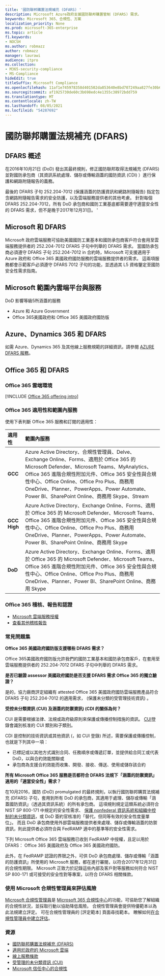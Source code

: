 ```yaml
---
title: '國防聯邦購置法規補充 (DFARS) '
description: Microsoft Azure政府支援國防聯邦購置管制 (DFARS) 需求。
keywords: Microsoft 365、合規性、方案
localization_priority: None
ms.prod: microsoft-365-enterprise
ms.topic: article
f1.keywords:
- NOCSH
ms.author: robmazz
author: robmazz
manager: laurawi
audience: itpro
ms.collection:
- M365-security-compliance
- MS-Compliance
hideEdit: true
titleSuffix: Microsoft Compliance
ms.openlocfilehash: 11af1e745978358d401502da853640e8bd707249aa827fe30b62813ef44b99d2
ms.sourcegitcommit: af1925730de60c3b698edc4e1355c38972bdd759
ms.translationtype: MT
ms.contentlocale: zh-TW
ms.lasthandoff: 08/05/2021
ms.locfileid: "54287692"
---
```

# <a name="defense-federal-acquisition-regulation-supplement-dfars"></a>國防聯邦購置法規補充 (DFARS) 

## <a name="dfars-overview"></a>DFARS 概述

在2016年10月21日 (DoD) 發出其最終規則，修正國防聯邦取得法規補充 (DFARS) 並對國防承包商（其資訊系統處理、儲存或傳輸涵蓋的國防資訊 (CDI) ）進行保護和網路附隨報告的義務。  
  
最後的 DFARS 子句 252.204-7012 (保護涵蓋的防護資訊和網路附隨報告) 指定包含網路附隨報告需求的安全防護，以及雲端服務提供者的其他考慮。 針對每個 DFARS 252.204-7012，所有 DoD 承包商和國防工業基底都需要遵守適當安全性的 DFARS 需求，但不是晚于2017年12月31日。 '

## <a name="microsoft-and-dfars"></a>Microsoft 和 DFARS

Microsoft 政府雲端服務可協助美國國防工業基本和國防承包商客戶符合套用至雲端服務提供者的 252.204-7012 DFARS 子句中列舉的 DFARS 需求。 當國防承包商必須遵守 DFARS 子句 252.204-7012 in 合約時，Microsoft 可支援適用于 Azure 政府和 Office 365 美國政府國防服務的雲端服務提供者的需求。 這兩項服務都會示範客戶必須遵守 DFARS 7012 子句的功能，並透過其 L5 資格鑒定至國防安全性需求指南。  

## <a name="microsoft-in-scope-cloud-platforms--services"></a>Microsoft 範圍內雲端平台與服務

DoD 影響等級5所涵蓋的服務

- Azure 和 Azure Government
- Office 365美國政府和 Office 365 美國政府國防版

## <a name="azure-dynamics-365-and-dfars"></a>Azure、Dynamics 365 和 DFARS

如需 Azure、Dynamics 365 及其他線上服務規範的詳細資訊，請參閱 [AZURE DFARS 服務](/azure/compliance/offerings/offering-dfars)。

## <a name="office-365-and-dfars"></a>Office 365 和 DFARS

### <a name="office-365-cloud-environments"></a>Office 365 雲端環境

[!INCLUDE [Office 365 offering intro](../includes/o365-offering-introduction.md)]

### <a name="office-365-applicability-and-in-scope-services"></a>Office 365 適用性和範圍內服務

使用下表判斷 Office 365 服務和訂閱的適用性：

| **適用性** | **範圍內服務** |
|:------------------|:----------------------|
| **GCC** | Azure Active Directory、合規性管理員、Delve、Exchange Online、Forms、適用於 Office 365 的 Microsoft Defender、Microsoft Teams、MyAnalytics、Office 365 進階合規性附加元件、Office 365 安全性與合規性中心、Office Online、Office Pro Plus、商務用 OneDrive、Planner、PowerApps、Power Automate、Power BI、SharePoint Online、商務用 Skype、Stream |
| **GCC High** | Azure Active Directory、Exchange Online、Forms、適用於 Office 365 的 Microsoft Defender、Microsoft Teams、Office 365 進階合規性附加元件、Office 365 安全性與合規性中心、Office Online、Office Pro Plus、商務用 OneDrive、Planner、PowerApps、Power Automate、Power BI、SharePoint Online、商務用 Skype |
| **DoD** | Azure Active Directory、Exchange Online、Forms、適用於 Office 365 的 Microsoft Defender、Microsoft Teams、Office 365 進階合規性附加元件、Office 365 安全性與合規性中心、Office Online、Office Pro Plus、商務用 OneDrive、Planner、Power BI、SharePoint Online、商務用 Skype |

### <a name="office-365-audits-reports-and-certificates"></a>Office 365 稽核、報告和認證

- [Microsoft 雲端服務授權](https://marketplace.fedramp.gov/index.html#/products?status=Compliant&sort=productName)
- [查看其他稽核報告](https://aka.ms/auditreports)

### <a name="frequently-asked-questions"></a>常見問題集

**Office 365 美國政府國防版支援哪些 DFARS 需求？**

Office 365美國政府國防版允許我們的國防工業基本和國防承包商客戶，在套用至雲端服務提供者的 252.204-7012 DFARS 子句中列舉的 DFARS 需求。

**是否已驗證 assessor 美國政府國防是否支援 DFARS 需求 Office 365 的獨立驗證？**

是的，協力廠商評定組織有 attested Office 365 美國政府國防雲端服務產品符合 DFARS 子句 252.204-7012 的適用需求， (保護未分類的受管理技術資訊) 。

**受控未分類資訊 (CUI) 及涵蓋的防禦資訊)  (CDI 的關係為何？**

CUI 是需要根據法律、法規或政府級原則來保護或傳播控制措施的資訊。 [CUI](https://www.archives.gov/cui/registry/category-list.html)登錄會識別核准的 CUI 類別和子類別。

CDI 是控制的技術資訊或其他資訊 (，如 CUI 登錄) 所述，需要保護或傳播控制，也就是下列其中一項：

- 已標記或以其他方式識別合同、任務順序或傳遞訂單，並提供給合同工或代表 DoD，以與合約效能關聯或
- 承包商為支援合約效能而收集、開發、接收、傳送、使用或儲存該合約

**所有 Microsoft Office 365 服務是否都符合 DFARS 法規下「涵蓋的防禦資訊」適用的「適當安全性」需求？**

在10月2016，國防 (DoD) promulgated 的最終規則，以執行國防聯邦購買法規補充 (DFARS) 子句，套用到所有 DoD 的承包商，其適用于處理、儲存或傳輸「涵蓋國防資訊」（透過其資訊系統）的所有承包商。 這項規則規定這類系統必須符合 NIST SP 800-171 中規定的安全性需求、 [保護 nonfederal 資訊系統和組織中控制的未分類資訊](https://nvlpubs.nist.gov/nistpubs/SpecialPublications/NIST.SP.800-171.pdf)，或 DoD 簽約官核准的「替代，但同等有效的安全性度量單位」。 而且 DoD 承包商使用外部雲端服務提供者來處理、儲存或傳輸涵蓋的防禦資訊，則此提供者必須符合與 FedRAMP 適中的基準等的安全性需求。

下列 Microsoft Office 365 雲端服務已收到 FedRAMP 中授權，且足以用於 DFARS： Office 365 美國政府及 Office 365 美國政府國防。

此外，在 FedRAMP 認證的界限之外，可供 DoD 承包商處理、儲存或傳輸「涵蓋的防護資訊」所使用的 Microsoft 服務，都在進行審閱，以符合2017年12月31日的合規性期限。 Microsoft 正致力於記錄這些內部及客戶對等服務如何符合 NIST SP 800-171 或可接受的安全性對等專案，以符合 DFARS 相關條款。

### <a name="use-microsoft-compliance-manager-to-assess-your-risk"></a>使用 Microsoft 合規性管理員來評估風險

[Microsoft 合規性管理員](/microsoft-365/compliance/compliance-manager)是 [Microsoft 365 合規性中心](/microsoft-365/compliance/microsoft-365-compliance-center)的功能，可協助您了解組織的合規性狀況，並採取行動以協助降低風險。 合規性管理員會提供特優範本以為此法規建立評定。 可在合規性管理員的 [評定範本] 頁面尋找範本。 瞭解如何[在合規性管理員中建立評估](/microsoft-365/compliance/compliance-manager-assessments)。

### <a name="resources"></a>資源

- [國防聯邦購置法規補充 (DFARS) ](https://www.acq.osd.mil/dpap/dars/dfarspgi/current/index.html)
- [適用於政府的 Microsoft 雲端](https://enterprise.microsoft.com/industries/government/start-your-microsoft-cloud-for-government-trial-today)
- [線上服務條款](https://www.microsoftvolumelicensing.com/DocumentSearch.aspx?Mode=3&DocumentTypeId=31)
- [受管理的未分類資訊 (CUI) ](https://www.archives.gov/cui/registry/category-list)
- [Microsoft 信任中心的合規性](https://www.microsoft.com/trust-center/compliance/compliance-overview)
